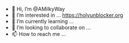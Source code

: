 - 👋 Hi, I’m @AMilkyWay
- 👀 I’m interested in ... https://holyunblocker.org
- 🌱 I’m currently learning ...
- 💞️ I’m looking to collaborate on ...
- 📫 How to reach me ...

<!---
AMilkyWay/AMilkyWay is a ✨ special ✨ repository because its `README.md` (this file) appears on your GitHub profile.
You can click the Preview link to take a look at your changes.
--->
